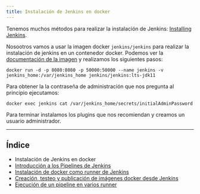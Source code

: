 ```yaml
---
title: Instalación de Jenkins en docker
---
```


Tenemos muchos métodos para realizar la instalación de Jenkins: [Installing Jenkins](https://www.jenkins.io/doc/book/installing/).

Nosootros vamos a usar la imagen docker `jenkins/jenkins` para realizar la instalación de jenkins en un contenedor docker. Podemos ver la [documentación de la imagen](https://github.com/jenkinsci/docker/blob/master/README.md) y realizamos los siguientes pasos:

```
docker run -d -p 8080:8080 -p 50000:50000 --name jenkins -v jenkins_home:/var/jenkins_home jenkins/jenkins:lts-jdk11
```

Para obtener la la contraseña de administración que nos pregunta al principio ejecutamos:

```
docker exec jenkins cat /var/jenkins_home/secrets/initialAdminPassword
```

Para terminar instalamos los plugins que nos recomiendan y creamos un usuario administrador.

---

## Índice

* Instalación de Jenkins en docker
* [Introducción a los Pipelines de Jenkins](pipelines.html)
* [Instalación de docker como runner de Jenkins](runner_docker.html)
* [Creación, testeo y publicación de imágenes docker desde Jenkins](gendocker.html)
* [Ejecución de un pipeline en varios runner](runner.html)
